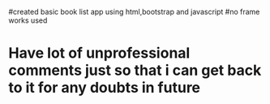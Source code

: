 #created basic book list app using html,bootstrap and javascript
#no frame works used
# Have lot of unprofessional comments just so that i can get back to it for any doubts in future

